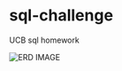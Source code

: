 # sql-challenge
UCB sql homework

![ERD IMAGE](https://github.com/jj2798nyu/sql-challenge/blob/main/EmployeeSQL/ERD.png)
